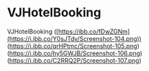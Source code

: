 # VJHotelBooking
VJHotelBooking
([https://ibb.co/fDwZGNm](https://i.ibb.co/Y0sJTdv/Screenshot-104.png))
(https://i.ibb.co/qrHPtmc/Screenshot-105.png)
(https://i.ibb.co/hy5GWJB/Screenshot-106.png)
(https://i.ibb.co/C2RRQ2P/Screenshot-107.png)





